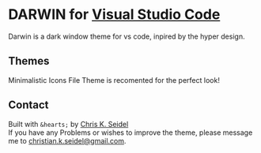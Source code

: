 # DARWIN for [Visual Studio Code](http://code.visualstudio.com)

Darwin is a dark window theme for vs code, inpired by the hyper design.

## Themes

Minimalistic Icons File Theme is recomented for the perfect look!


## Contact

Built with `&hearts;` by [Chris K. Seidel](https://twitter.com/ChrisKSeidel) <br/>
If you have any Problems or wishes to improve the theme, please message me to christian.k.seidel@gmail.com.